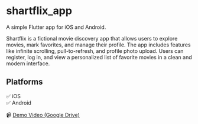 # shartflix_app

A simple Flutter app for iOS and Android.  

Shartflix is a fictional movie discovery app that allows users to explore movies, mark favorites, and manage their profile. The app includes features like infinite scrolling, pull-to-refresh, and profile photo upload. Users can register, log in, and view a personalized list of favorite movies in a clean and modern interface.
## Platforms

✅ iOS  
✅ Android

📹 [Demo Video (Google Drive)](https://drive.google.com/file/d/1DuayREjGyiRbKsU2ygGwwrcGZl_Hmsml/view?usp=sharing)
